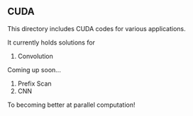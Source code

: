 ## CUDA 

This directory includes CUDA codes for various applications.

It currently holds solutions for 

1) Convolution


Coming up soon...
1) Prefix Scan
2) CNN

To becoming better at parallel computation!